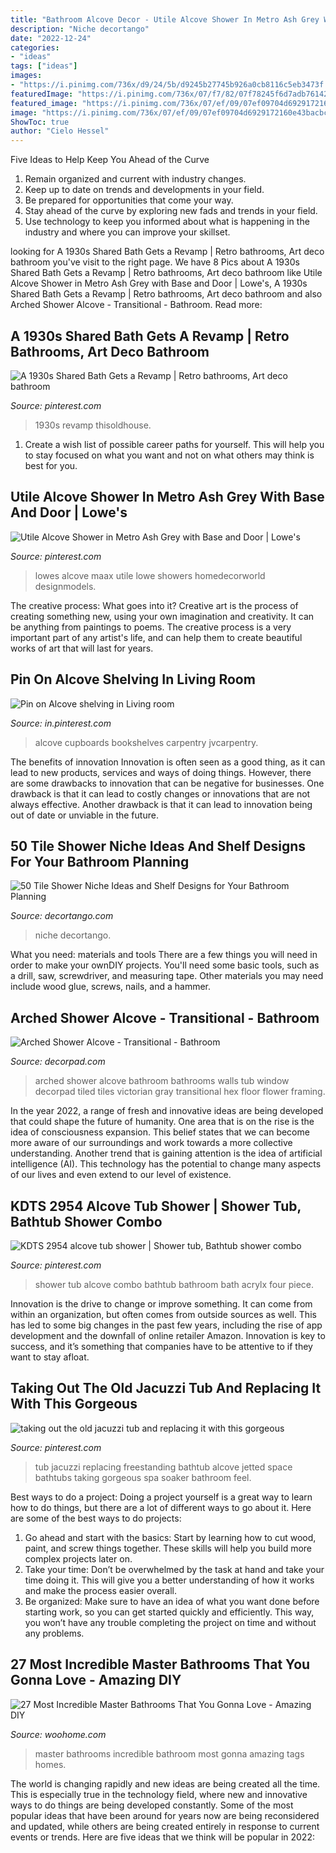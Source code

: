 ```yaml
---
title: "Bathroom Alcove Decor - Utile Alcove Shower In Metro Ash Grey With Base And Door"
description: "Niche decortango"
date: "2022-12-24"
categories:
- "ideas"
tags: ["ideas"]
images:
- "https://i.pinimg.com/736x/d9/24/5b/d9245b27745b926a0cb8116c5eb3473f.jpg"
featuredImage: "https://i.pinimg.com/736x/07/f7/82/07f78245f6d7adb76142247b8d59e05a.jpg"
featured_image: "https://i.pinimg.com/736x/07/ef/09/07ef09704d6929172160e43bacbc8f4d.jpg"
image: "https://i.pinimg.com/736x/07/ef/09/07ef09704d6929172160e43bacbc8f4d.jpg"
ShowToc: true
author: "Cielo Hessel"
---
```



Five Ideas to Help Keep You Ahead of the Curve
1. Remain organized and current with industry changes.
2. Keep up to date on trends and developments in your field.
3. Be prepared for opportunities that come your way.
4. Stay ahead of the curve by exploring new fads and trends in your field.
5. Use technology to keep you informed about what is happening in the industry and where you can improve your skillset.

	

		
looking for A 1930s Shared Bath Gets a Revamp | Retro bathrooms, Art deco bathroom you've visit to the right page. We have 8 Pics about A 1930s Shared Bath Gets a Revamp | Retro bathrooms, Art deco bathroom like Utile Alcove Shower in Metro Ash Grey with Base and Door | Lowe&#039;s, A 1930s Shared Bath Gets a Revamp | Retro bathrooms, Art deco bathroom and also Arched Shower Alcove - Transitional - Bathroom. Read more:
		
    
## A 1930s Shared Bath Gets A Revamp | Retro Bathrooms, Art Deco Bathroom

<img loading=lazy src="https://i.pinimg.com/736x/07/f7/82/07f78245f6d7adb76142247b8d59e05a.jpg" onerror="this.onerror=null;this.src='https://tse4.mm.bing.net/th?id=OIP.rcjxAjlAExHQLp5vyTaQrgHaJ1&amp;pid=15.1';" alt="A 1930s Shared Bath Gets a Revamp | Retro bathrooms, Art deco bathroom">

_Source: pinterest.com_

>1930s revamp thisoldhouse. 

	

1. Create a wish list of possible career paths for yourself. This will help you to stay focused on what you want and not on what others may think is best for you. 

    
## Utile Alcove Shower In Metro Ash Grey With Base And Door | Lowe&#039;s

<img loading=lazy src="https://i.pinimg.com/736x/07/ef/09/07ef09704d6929172160e43bacbc8f4d.jpg" onerror="this.onerror=null;this.src='https://tse2.mm.bing.net/th?id=OIP.f_x3ptFngo0kNNUXc3oOIgHaHa&amp;pid=15.1';" alt="Utile Alcove Shower in Metro Ash Grey with Base and Door | Lowe&#039;s">

_Source: pinterest.com_

>lowes alcove maax utile lowe showers homedecorworld designmodels. 

	

The creative process: What goes into it?
Creative art is the process of creating something new, using your own imagination and creativity. It can be anything from paintings to poems. The creative process is a very important part of any artist's life, and can help them to create beautiful works of art that will last for years.

    
## Pin On Alcove Shelving In Living Room

<img loading=lazy src="https://i.pinimg.com/736x/d9/24/5b/d9245b27745b926a0cb8116c5eb3473f.jpg" onerror="this.onerror=null;this.src='https://tse3.mm.bing.net/th?id=OIP.96YFF5kDBnfOlSGulwNHWQHaLc&amp;pid=15.1';" alt="Pin on Alcove shelving in Living room">

_Source: in.pinterest.com_

>alcove cupboards bookshelves carpentry jvcarpentry. 

	

The benefits of innovation
Innovation is often seen as a good thing, as it can lead to new products, services and ways of doing things. However, there are some drawbacks to innovation that can be negative for businesses. One drawback is that it can lead to costly changes or innovations that are not always effective. Another drawback is that it can lead to innovation being out of date or unviable in the future.

    
## 50 Tile Shower Niche Ideas And Shelf Designs For Your Bathroom Planning

<img loading=lazy src="https://decortango.com/wp-content/uploads/2021/02/tile-shower-niche-13-600x924.jpg" onerror="this.onerror=null;this.src='https://tse2.mm.bing.net/th?id=OIP.yLcU-gDBqsWuwgNto_TG-QHaLZ&amp;pid=15.1';" alt="50 Tile Shower Niche Ideas and Shelf Designs for Your Bathroom Planning">

_Source: decortango.com_

>niche decortango. 

	

What you need: materials and tools
There are a few things you will need in order to make your ownDIY projects. You'll need some basic tools, such as a drill, saw, screwdriver, and measuring tape. Other materials you may need include wood glue, screws, nails, and a hammer.

    
## Arched Shower Alcove - Transitional - Bathroom

<img loading=lazy src="https://cdn.decorpad.com/photos/2015/03/29/arched-shower-alcove-white-and-gray-bathrooms-black-flower-hex-floor-tiles.jpg" onerror="this.onerror=null;this.src='https://tse1.mm.bing.net/th?id=OIP.TbyiCOiRVa5aLWTVOqB7igAAAA&amp;pid=15.1';" alt="Arched Shower Alcove - Transitional - Bathroom">

_Source: decorpad.com_

>arched shower alcove bathroom bathrooms walls tub window decorpad tiled tiles victorian gray transitional hex floor flower framing. 

	

In the year 2022, a range of fresh and innovative ideas are being developed that could shape the future of humanity. One area that is on the rise is the idea of consciousness expansion. This belief states that we can become more aware of our surroundings and work towards a more collective understanding. Another trend that is gaining attention is the idea of artificial intelligence (AI). This technology has the potential to change many aspects of our lives and even extend to our level of existence.

    
## KDTS 2954 Alcove Tub Shower | Shower Tub, Bathtub Shower Combo

<img loading=lazy src="https://i.pinimg.com/736x/f2/2e/92/f22e92a43c499672a9b1000ea2b9bc69.jpg" onerror="this.onerror=null;this.src='https://tse2.mm.bing.net/th?id=OIP.-v-xg4F2a3doh7M6xrkJtAHaGO&amp;pid=15.1';" alt="KDTS 2954 alcove tub shower | Shower tub, Bathtub shower combo">

_Source: pinterest.com_

>shower tub alcove combo bathtub bathroom bath acrylx four piece. 

	

Innovation is the drive to change or improve something. It can come from within an organization, but often comes from outside sources as well. This has led to some big changes in the past few years, including the rise of app development and the downfall of online retailer Amazon. Innovation is key to success, and it’s something that companies have to be attentive to if they want to stay afloat.

    
## Taking Out The Old Jacuzzi Tub And Replacing It With This Gorgeous

<img loading=lazy src="https://i.pinimg.com/736x/c1/55/10/c155104a6b519a373b856d40641462d0--jacuzzi-tub-freestanding-tub.jpg" onerror="this.onerror=null;this.src='https://tse2.mm.bing.net/th?id=OIP.X5Kr3i3uGLAygLYxZnpQGgHaHa&amp;pid=15.1';" alt="taking out the old jacuzzi tub and replacing it with this gorgeous">

_Source: pinterest.com_

>tub jacuzzi replacing freestanding bathtub alcove jetted space bathtubs taking gorgeous spa soaker bathroom feel. 

	

Best ways to do a project:
Doing a project yourself is a great way to learn how to do things, but there are a lot of different ways to go about it. Here are some of the best ways to do projects: 
1. Go ahead and start with the basics: Start by learning how to cut wood, paint, and screw things together. These skills will help you build more complex projects later on. 
2. Take your time: Don’t be overwhelmed by the task at hand and take your time doing it. This will give you a better understanding of how it works and make the process easier overall. 
3. Be organized: Make sure to have an idea of what you want done before starting work, so you can get started quickly and efficiently. This way, you won’t have any trouble completing the project on time and without any problems.

    
## 27 Most Incredible Master Bathrooms That You Gonna Love - Amazing DIY

<img loading=lazy src="http://www.woohome.com/wp-content/uploads/2014/12/most-incredible-master-bathrooms-20.jpg" onerror="this.onerror=null;this.src='https://tse1.mm.bing.net/th?id=OIP.PtjrupVVZlo5hQqvt3ZKogHaE8&amp;pid=15.1';" alt="27 Most Incredible Master Bathrooms That You Gonna Love - Amazing DIY">

_Source: woohome.com_

>master bathrooms incredible bathroom most gonna amazing tags homes. 

	

The world is changing rapidly and new ideas are being created all the time. This is especially true in the technology field, where new and innovative ways to do things are being developed constantly. Some of the most popular ideas that have been around for years now are being reconsidered and updated, while others are being created entirely in response to current events or trends. Here are five ideas that we think will be popular in 2022:

